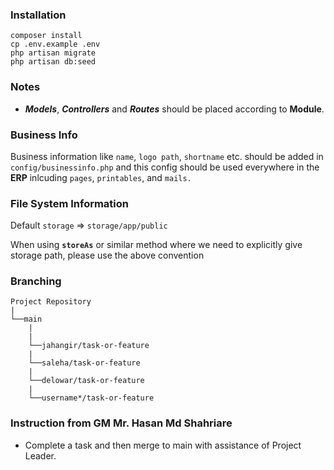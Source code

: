 ### Installation

```
composer install
cp .env.example .env
php artisan migrate
php artisan db:seed
```

### Notes
- ***Models***, ***Controllers*** and ***Routes*** should be placed according to **Module**.

### Business Info
Business information like `name`, `logo path`, `shortname` etc. should be added in `config/businessinfo.php` and this config should be used everywhere in the **ERP** inlcuding `pages`, `printables`, and `mails.`

### File System Information
Default `storage` => `storage/app/public`

When using **`storeAs`** or similar method where we need to explicitly give storage path, please use the above convention

### Branching
```
Project Repository
|
└──main
    |
    |
    └──jahangir/task-or-feature
    |   
    └──saleha/task-or-feature
    |   
    └──delowar/task-or-feature
    |   
    └──username*/task-or-feature
```

### Instruction from GM Mr. Hasan Md Shahriare
- Complete a task and then merge to main with assistance of Project Leader.



    
